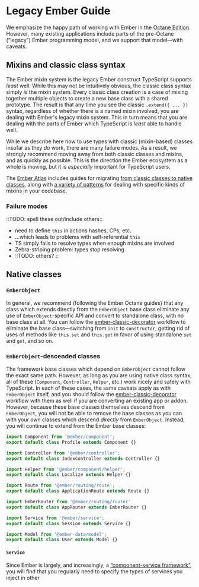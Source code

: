 # Legacy Ember Guide

We emphasize the happy path of working with Ember in the [Octane Edition](TODO). However, many existing applications include parts of the pre-Octane (“legacy”) Ember programming model, and we support that model—with caveats.

<!-- TODO: reorganize this material into the discrete sections. May require renaming those sections -->

## Mixins and classic class syntax

The Ember mixin system is the legacy Ember construct TypeScript supports *least* well.  While this may not be intuitively obvious, the classic class syntax simply *is* the mixin system. Every classic class creation is a case of mixing together multiple objects to create a new base class with a shared prototype. The result is that any time you see the classic `.extend({ ... })` syntax, regardless of whether there is a named mixin involved, you are dealing with Ember's legacy mixin system. This in turn means that you are dealing with the parts of Ember which TypeScript is *least* able to handle well.

While we describe here how to use types with classic (mixin-based) classes insofar as they *do* work, there are many failure modes. As a result, we strongly recommend moving away from both classic classes and mixins, and as quickly as possible. This is the direction the Ember ecosystem as a whole is moving, but it is *especially* important for TypeScript users.

<aside>

The [Ember Atlas] includes guides for migrating [from classic classes to native classes][classic to native], along with [a variety of patterns][mixin patterns] for dealing with specific kinds of mixins in your codebase.

</aside>

[Ember Atlas]: https://emberatlas.com
[classic to native]: https://www.notion.so/Native-Classes-55bd67b580ca49f999660caf98aa1897
[mixin patterns]: https://www.notion.so/Converting-Classes-with-Mixins-5dc68c0ac3044e51a218fa7aec71c2db

### Failure modes

::TODO: spell these out/include others:: 

- need to define `this` in actions hashes, CPs, etc.
- …which leads to problems with self-referential `this`
- TS simply fails to resolve types when enough mixins are involved
- Zebra-striping problem: types stop resolving
- ::TODO: others? ::

## Native classes

### `EmberObject`

In general, we recommend (following the Ember Octane guides) that any class which extends directly from the `EmberObject` base class eliminate any use of `EmberObject`-specific API and convert to standalone class, with no base class at all. You can follow the [ember-classic-decorator] workflow to eliminate the base class—switching from `init` to `constructor`, getting rid of uses of methods like `this.set` and `this.get` in favor of using standalone `set` and `get`, and so on.

[ember-classic-decorator]: https://github.com/emberjs/ember-classic-decorator

###  `EmberObject`-descended classes

The framework base classes which depend on `EmberObject` cannot follow the exact same path. However, as long as you are using native class syntax, all of these (`Component`, `Controller`, `Helper`,  etc.) work nicely and safely with TypeScript. In each of these cases, the same caveats apply as with `EmberObject` itself, and you should follow the [ember-classic-decorator] workflow with them as well if you are converting an existing app or addon. However, because these base classes themselves descend from `EmberObject`, you will not be able to remove the base classes as you can with your *own* classes which descend *directly* from `EmberObject`. Instead, you will continue to extend from the Ember base classes:

```ts
import Component from '@ember/component';
export default class Profile extends Component {}
```
```ts
import Controller from '@ember/controller';
export default class IndexController extends Controller {}
```
```ts
import Helper from '@ember/component/helper';
export default class Localize extends Helper {}
```
```ts
import Route from '@ember/routing/route';
export default class ApplicationRoute extends Route {}
```
```ts
import EmberRouter from '@ember/routing/router'
export default class AppRouter extends EmberRouter {}
```
```ts
import Service from '@ember/service';
export default class Session extends Service {}
```
```ts
import Model from '@ember-data/model';
export default class User extends Model {}
```

#### `Service`

Since Ember is largely, and increasingly, a [“component-service framework”], you will find that you regularly need to specify the types of services you inject in other 

[“component-service framework”]: TODO
